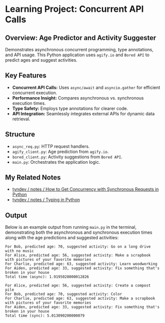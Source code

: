 # Learning Project: Concurrent API Calls

## Overview: Age Predictor and Activity Suggester
Demonstrates asynchronous concurrent programming, type annotations, and API usage. This Python application uses `agify.io` and `Bored API` to predict ages and suggest activities. 

## Key Features
- **Concurrent API Calls:** Uses `async/await` and `asyncio.gather` for efficient concurrent execution.
- **Performance Insight:** Compares asynchronous vs. synchronous execution times.
- **Type Safety:** Employs type annotations for clearer code.
- **API Integration:** Seamlessly integrates external APIs for dynamic data retrieval.

## Structure
- `async_req.py`: HTTP request handlers.
- `agify_client.py`: Age prediction from `agify.io`.
- `bored_client.py`: Activity suggestions from `Bored API`.
- `main.py`: Orchestrates the application logic.

## My Related Notes
- [tyndev / notes / How to Get Concurrency with Synchronous Requests in Python](https://github.com/tyndev/tyndev/blob/main/notes/How%20to%20Get%20Concurrency%20with%20Synchronous%20Requests%20in%20Python.md)
- [tyndev / notes / Typing in Python](https://github.com/tyndev/tyndev/blob/main/notes/Typing%20in%20Python.md)

## Output
Below is an example output from running `main.py` in the terminal, demonstrating both the asynchronous and synchronous execution times along with the age predictions and suggested activities:

```plaintext
For Bob, predicted age: 70, suggested activity: Go on a long drive with no music
For Alice, predicted age: 56, suggested activity: Make a scrapbook with pictures of your favorite memories
For Charlie, predicted age: 63, suggested activity: Learn woodworking
For Aiden, predicted age: 33, suggested activity: Fix something that's broken in your house
Total time (async): 1.9195028000012826

For Alice, predicted age: 56, suggested activity: Create a compost pile
For Bob, predicted age: 70, suggested activity: Color
For Charlie, predicted age: 63, suggested activity: Make a scrapbook with pictures of your favorite memories
For Aiden, predicted age: 33, suggested activity: Fix something that's broken in your house
Total time (sync): 5.013090200000079
```
